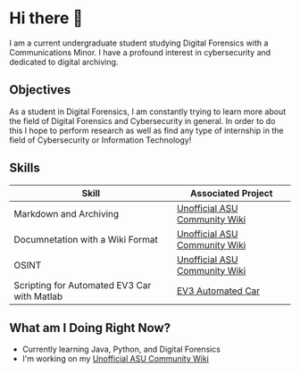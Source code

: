 # Hi there 👋 

<!--
**CookOLo/CookOLo** is a ✨ _special_ ✨ repository because its `README.md` (this file) appears on your GitHub profile.

Here are some ideas to get you started:

- 🔭 I’m currently working on ...
- 🌱 I’m currently learning ...
- 👯 I’m looking to collaborate on ...
- 🤔 I’m looking for help with ...
- 💬 Ask me about ...
- 📫 How to reach me: ...
- 😄 Pronouns: ...
- ⚡ Fun fact: ...
-->
I am a current undergraduate student studying Digital Forensics with a Communications Minor. I have a profound interest in cybersecurity and dedicated to digital archiving.

## Objectives
As a student in Digital Forensics, I am constantly trying to learn more about the field of Digital Forensics and Cybersecurity in general. In order to do this I hope to perform research as well as find any type of internship in the field of Cybersecurity or Information Technology!

## Skills

| Skill                                         | Associated Project         |
|-----------------------------------------------|----------------------------|
| Markdown and Archiving | <a href="https://github.com/CookOLo/unofficialasuwiki">Unofficial ASU Community Wiki</a>|
| Documnetation with a Wiki Format | <a href="https://github.com/CookOLo/unofficialasuwiki">Unofficial ASU Community Wiki</a>|
| OSINT | <a href="https://github.com/CookOLo/unofficialasuwiki">Unofficial ASU Community Wiki</a>|
| Scripting for Automated EV3 Car with Matlab          | <a href="https://github.com/CookOLo/EV3Car">EV3 Automated Car</a>|



## What am I Doing Right Now?
- Currently learning Java, Python, and Digital Forensics
- I'm working on my [Unofficial ASU Community Wiki](https://unofficialasuwiki.miraheze.org/wiki/Main_Page)
